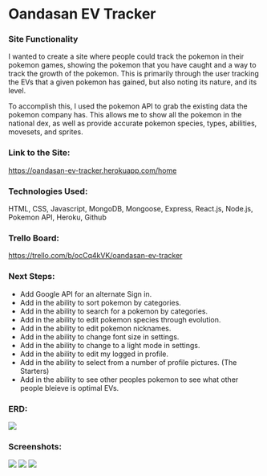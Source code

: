 # Oandasan EV Tracker

### Site Functionality
I wanted to create a site where people could track the pokemon in their pokemon games, showing the pokemon that you have caught and a way to track the growth of the pokemon. This is primarily through the user tracking the EVs that a given pokemon has gained, but also noting its nature, and its level.

To accomplish this, I used the pokemon API to grab the existing data the pokemon company has. This allows me to  show all the pokemon in the national dex, as well as provide accurate pokemon species, types, abilities, movesets, and sprites.
### Link to the Site:
https://oandasan-ev-tracker.herokuapp.com/home

### Technologies Used:
HTML, CSS, Javascript, MongoDB, Mongoose, Express, React.js, Node.js, Pokemon API, Heroku, Github

### Trello Board:
https://trello.com/b/ocCq4kVK/oandasan-ev-tracker

### Next Steps:
<ul>
    <li>Add Google API for an alternate Sign in.</li>
    <li>Add in the ability to sort pokemon by categories.</li>
    <li>Add in the ability to search for a pokemon by categories.</li>
    <li>Add in the ability to edit pokemon species through evolution.</li>
    <li>Add in the ability to edit pokemon nicknames.</li>
    <li>Add in the ability to change font size in settings.</li>
    <li>Add in the ability to change to a light mode in settings.</li>
    <li>Add in the ability to edit my logged in profile.</li>
    <li>Add in the ability to select from a number of profile pictures. (The Starters)</li>
    <li>Add in the ability to see other peoples pokemon to see what other people bleieve is optimal EVs.</li>
</ul>

### ERD:
<td> <img src="https://i.imgur.com/9abTOJO.png" width:"450"> </td>

### Screenshots:
<td><img src="https://i.imgur.com/V6JVtrt.png" width:"450"></td>
<td><img src="https://i.imgur.com/USD8d6o.png" width:"450"></td>
<td><img src="https://i.imgur.com/gVqGRcO.png" width:"450"></td>